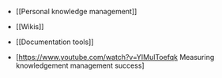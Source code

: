 - [[Personal knowledge management]]
- [[Wikis]]
- [[Documentation tools]]

- [https://www.youtube.com/watch?v=YIMulToefqk Measuring knowledgement management success]
